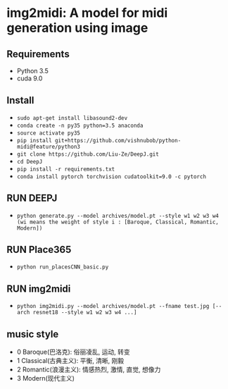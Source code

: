 # img2midi: A model for midi generation using image

## Requirements
- Python 3.5
- cuda 9.0

## Install
- `sudo apt-get install libasound2-dev`
- `conda create -n py35 python=3.5 anaconda`
- `source activate py35`
- `pip install git+https://github.com/vishnubob/python-midi@feature/python3`
- `git clone https://github.com/Liu-Ze/DeepJ.git`
- `cd DeepJ`
- `pip install -r requirements.txt`
- `conda install pytorch torchvision cudatoolkit=9.0 -c pytorch`

## RUN DEEPJ
- `python generate.py --model archives/model.pt --style w1 w2 w3 w4 (wi means the weight of style i : [Baroque, Classical, Romantic, Modern])`

## RUN Place365
- `python run_placesCNN_basic.py`

## RUN img2midi
- `python img2midi.py --model archives/model.pt --fname test.jpg [--arch resnet18 --style w1 w2 w3 w4 ...]`

## music style
- 0 Baroque(巴洛克): 俗丽凌乱, 运动, 转变
- 1 Classical(古典主义): 平衡, 清晰, 刚毅
- 2 Romantic(浪漫主义): 情感热烈, 激情, 直觉, 想像力
- 3 Modern(现代主义)

